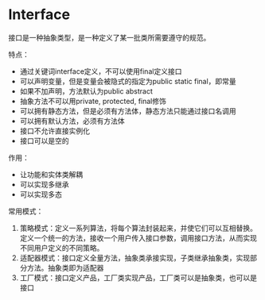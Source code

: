 # Interface

接口是一种抽象类型，是一种定义了某一批类所需要遵守的规范。

特点：

- 通过关键词interface定义，不可以使用final定义接口
- 可以声明变量，但是变量会被隐式的指定为public static final，即常量
- 如果不加声明，方法默认为public abstract
- 抽象方法不可以用private, protected, final修饰
- 可以拥有静态方法，但是必须有方法体，静态方法只能通过接口名调用
- 可以拥有默认方法，必须有方法体
- 接口不允许直接实例化
- 接口可以是空的

作用：

- 让功能和实体类解耦
- 可以实现多继承
- 可以实现多态

常用模式：

1. 策略模式：定义一系列算法，将每个算法封装起来，并使它们可以互相替换。定义一个统一的方法，接收一个用户传入接口参数，调用接口方法，从而实现不同用户定义的不同策略。
2. 适配器模式：接口定义全量方法，抽象类承接实现，子类继承抽象类，实现部分方法。抽象类即为适配器
3. 工厂模式：接口定义产品，工厂类实现产品，工厂类可以是抽象类，也可以是接口
